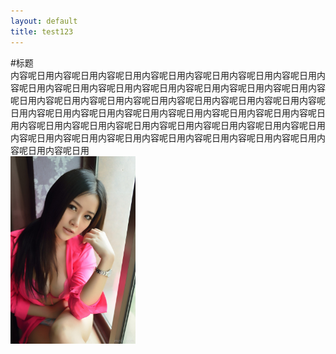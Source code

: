 ```yaml
---
layout: default
title: test123
---
```


#标题  
内容呢日用内容呢日用内容呢日用内容呢日用内容呢日用内容呢日用内容呢日用内容呢日用内容呢日用内容呢日用内容呢日用内容呢日用内容呢日用内容呢日用内容呢日用内容呢日用内容呢日用内容呢日用内容呢日用内容呢日用内容呢日用内容呢日用内容呢日用内容呢日用内容呢日用内容呢日用内容呢日用内容呢日用内容呢日用内容呢日用内容呢日用内容呢日用内容呢日用内容呢日用内容呢日用内容呢日用内容呢日用内容呢日用内容呢日用内容呢日用内容呢日用内容呢日用内容呢日用内容呢日用内容呢日用  
<img src="/img/1.jpg" alt="" width="200">